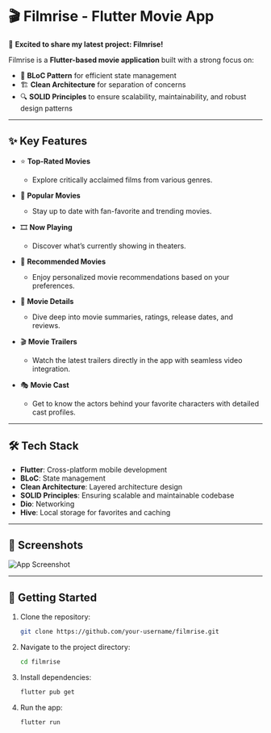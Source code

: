 # 🎬 Filmrise - Flutter Movie App

🚀 **Excited to share my latest project: Filmrise!**

Filmrise is a **Flutter-based movie application** built with a strong focus on:
- 🧱 **BLoC Pattern** for efficient state management  
- 🏗️ **Clean Architecture** for separation of concerns  
- 🔍 **SOLID Principles** to ensure scalability, maintainability, and robust design patterns

---

## ✨ Key Features

- ⭐ **Top-Rated Movies**
  - Explore critically acclaimed films from various genres.

- 🎥 **Popular Movies**
  - Stay up to date with fan-favorite and trending movies.

- 🎞️ **Now Playing**
  - Discover what’s currently showing in theaters.

- 🎯 **Recommended Movies**
  - Enjoy personalized movie recommendations based on your preferences.

- 📖 **Movie Details**
  - Dive deep into movie summaries, ratings, release dates, and reviews.

- 🎬 **Movie Trailers**
  - Watch the latest trailers directly in the app with seamless video integration.

- 🎭 **Movie Cast**
  - Get to know the actors behind your favorite characters with detailed cast profiles.

---

## 🛠️ Tech Stack

- **Flutter**: Cross-platform mobile development
- **BLoC**: State management
- **Clean Architecture**: Layered architecture design
- **SOLID Principles**: Ensuring scalable and maintainable codebase
- **Dio**: Networking
- **Hive**: Local storage for favorites and caching

---

## 📱 Screenshots

![App Screenshot](https://github.com/user-attachments/assets/e2e870d8-eebe-4a98-8496-6f9e9d8c1efd)


---

## 🚀 Getting Started

1. Clone the repository:
   ```bash
   git clone https://github.com/your-username/filmrise.git
2. Navigate to the project directory:
   ```bash
   cd filmrise

3. Install dependencies:
   ```bash
   flutter pub get

4. Run the app:
   ```bash
   flutter run


